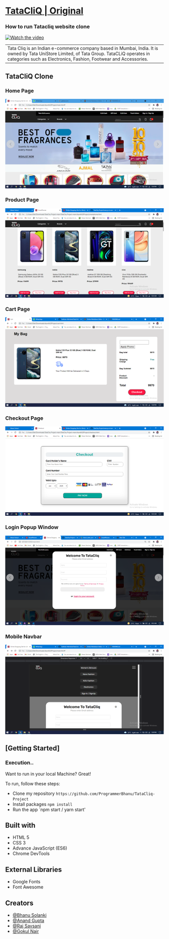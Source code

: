# [TataCliQ | Original](https://www.tatacliq.com/)
### How to run Tatacliq website clone
[![Watch the video](https://i.stack.imgur.com/ffia2.gif)](https://www.youtube.com/watch?v=z-nGFCljsp0)
<table>
<tr>
<td>
Tata Cliq is an Indian e-commerce company based in Mumbai, India. It is owned by Tata UniStore Limited, of Tata Group. TataCLiQ operates in categories such as Electronics, Fashion, Footwear and Accessories.
</td>
</tr>
</table>




## TataCliQ Clone

### Home Page

![](https://github.com/ProgrammerBhanu/TataCliq-Project/blob/main/Apna%20Project/images/home-page.png)

### Product Page
![](https://github.com/ProgrammerBhanu/TataCliq-Project/blob/main/Apna%20Project/images/product.png)

### Cart Page
![](https://github.com/ProgrammerBhanu/TataCliq-Project/blob/main/Apna%20Project/images/cart.png)

### Checkout Page
![](https://github.com/ProgrammerBhanu/TataCliq-Project/blob/main/Apna%20Project/images/checkout.png)

### Login Popup Window
![](https://github.com/ProgrammerBhanu/TataCliq-Project/blob/main/Apna%20Project/images/loginpage.png)

### Mobile Navbar
![](https://github.com/ProgrammerBhanu/TataCliq-Project/blob/main/Apna%20Project/images/Mobile_nav.png)



## [Getting Started]

### Execution..
Want to run in your local Machine? Great!

To run, follow these steps:

- Clone my repository `https://github.com/ProgrammerBhanu/TataCliq-Project`
- Install packages `npm install`
- Run the app `npm start / yarn start'


## Built with 

- HTML 5
- CSS 3
- Advance JavaScript (ES6)
- Chrome DevTools

## External Libraries

- Google Fonts
- Font Awesome

## Creators

- [@Bhanu Solanki](https://github.com/ProgrammerBhanu)
- [@Anand Gupta](https://github.com/anand7071)
- [@Raj Savsani](https://github.com/raj-savsani)
- [@Gokul Nair](https://github.com/gokuliscoding)

  
